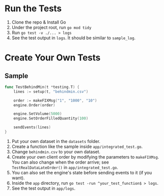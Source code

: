 # Run the Tests
1. Clone the repo & Install Go
2. Under the project root, run `go mod tidy`
3. Run `go test -v ./... > logs`
4. See the test output in `logs`. It should be similar to `sample_log`.

# Create Your Own Tests
## Sample
```go
func TestBehindMin(t *testing.T) {
	lines := setup(t, "behindmin.csv")

	order := makeFIXMsg("1", "1000", "10")
	engine.Order(order)

	engine.SetVolume(5000)
	engine.SetOrderFilledQuantity(100)

	sendEvents(lines)
}
```
1. Put your own dataset in the `datasets` folder.
2. Create a function like the sample inside `app/integrated_test.go`.
3. Change `behindmin.csv` to your own dataset.
4. Create your own client order by modifying the parameters to `makeFIXMsg`. You can also change when the order arrive; see `TestRealDataLateOrder()` in `app/integrated_test.go`.
5. You can also set the engine's state before sending events to it (if you want).
6. Inside the `app` directory, run `go test -run ^your_test_function$ > logs`.
7. See the test output in `app/logs`.